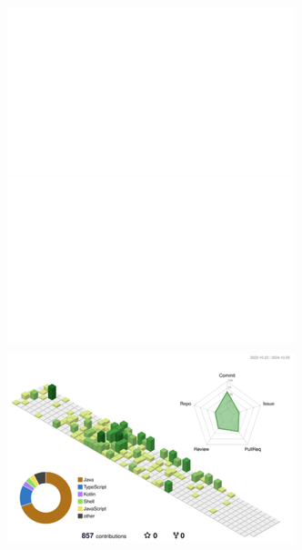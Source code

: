 

![GitHub Statistics](https://raw.githubusercontent.com/Kyungseo-Park/Kyungseo-Park/output/generated/overview.svg)
![Most Used Languages](https://raw.githubusercontent.com/Kyungseo-Park/Kyungseo-Park/output/generated/languages.svg)

![Profile 3D Contrib](https://raw.githubusercontent.com/aihoshistar/aihoshistar/output-3d/profile-3d-contrib/profile-green-animate.svg)
